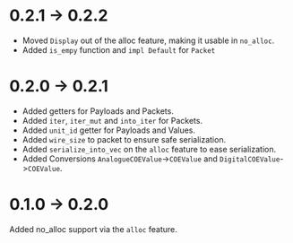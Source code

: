 # 0.2.1 -> 0.2.2
- Moved `Display` out of the alloc feature, making it usable in `no_alloc`.
- Added `is_empy` function and `impl Default` for `Packet`

# 0.2.0 -> 0.2.1
- Added getters for Payloads and Packets.
- Added `iter`, `iter_mut` and `into_iter` for Packets.
- Added `unit_id` getter for Payloads and Values.
- Added `wire_size` to packet to ensure safe serialization.
- Added `serialize_into_vec` on the `alloc` feature to ease serialization.
- Added Conversions `AnalogueCOEValue`->`COEValue` and `DigitalCOEValue`->`COEValue`.

# 0.1.0 -> 0.2.0
Added no_alloc support via the `alloc` feature.

